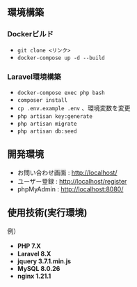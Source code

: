 ## 環境構築
### Dockerビルド
- `git clone <リンク>`
- `docker-compose up -d --build`
### Laravel環境構築
- `docker-compose exec php bash`
- `composer install`
- `cp .env.example .env` 、環境変数を変更
- `php artisan key:generate`
- `php artisan migrate`
- `php artisan db:seed`
## 開発環境
- お問い合わせ画面 : [http://localhost/](http://localhost/)
- ユーザー登録 : [http://localhost/register](http://localhost/register)
- phpMyAdmin : [http://localhost:8080/](http://localhost:8080/)
## 使用技術(実行環境)
例）
- **PHP 7.X**　 
- **Laravel 8.X**
- **jquery 3.7.1.min.js**
- **MySQL 8.0.26**
- **nginx 1.21.1**
